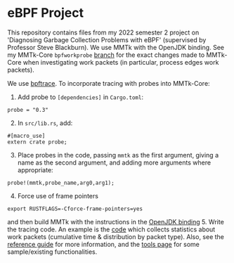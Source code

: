 # eBPF Project

This repository contains files from my 2022 semester 2 project on 'Diagnosing Garbage Collection Problems with eBPF' (supervised by Professor Steve Blackburn). We use MMTk with the OpenJDK binding. See my MMTk-Core `bpfworkprobe` [branch](https://github.com/clairexhuang/mmtk-core/tree/bpfworkprobe) for the exact changes made to MMTk-Core when investigating work packets (in particular, process edges work packets).

We use [bpftrace](https://github.com/iovisor/bpftrace). To incorporate tracing with probes into MMTk-Core:
1. Add probe to `[dependencies]` in `Cargo.toml`:
```
probe = "0.3"
```
2. In `src/lib.rs`, add: 
```
#[macro_use]
extern crate probe;
```
3. Place probes in the code, passing `mmtk` as the first argument, giving a name as the second argument, and adding more arguments where appropriate:
```
probe!(mmtk,probe_name,arg0,arg1);
```
4. Force use of frame pointers
```
export RUSTFLAGS=-Cforce-frame-pointers=yes
```
and then build MMTk with the instructions in the [OpenJDK binding](https://github.com/mmtk/mmtk-openjdk)
5. Write the tracing code. An example is the [code](https://github.com/clairexhuang/ebpf/blob/main/do_work_with_stat-tracing/worker_id.bt) which collects statistics about work packets (cumulative time & distribution by packet type). Also, see the [reference guide](https://github.com/iovisor/bpftrace/blob/master/docs/reference_guide.md) for more information, and the [tools page](https://github.com/iovisor/bpftrace/tree/master/tools) for some sample/existing functionalities. 
